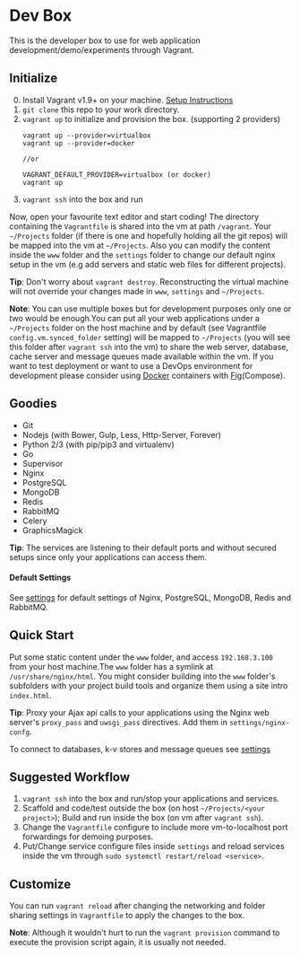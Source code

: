 Dev Box
=======
This is the developer box to use for web application development/demo/experiments through Vagrant.


Initialize
----------

0. Install Vagrant v1.9+ on your machine. [Setup Instructions](https://docs.vagrantup.com/)
1. `git clone` this repo to your work directory.
2. `vagrant up` to initialize and provision the box. (supporting 2 providers)
    ```
    vagrant up --provider=virtualbox
    vagrant up --provider=docker

    //or

    VAGRANT_DEFAULT_PROVIDER=virtualbox (or docker)
    vagrant up
    ```
3. `vagrant ssh` into the box and run

Now, open your favourite text editor and start coding! The directory containing the `Vagrantfile` is shared into the vm at path `/vagrant`. Your `~/Projects` folder (if there is one and hopefully holding all the git repos) will be mapped into the vm at `~/Projects`. Also you can modify the content inside the `www` folder and the `settings` folder to change our default nginx setup in the vm (e.g add servers and static web files for different projects). 

**Tip**: Don't worry about `vagrant destroy`. Reconstructing the virtual machine will not override your changes made in `www`, `settings` and `~/Projects`.

**Note**: You can use multiple boxes but for development purposes only one or two would be enough.You can put all your web applications under a `~/Projects` folder on the host machine and by default (see Vagrantfile `config.vm.synced_folder` setting) will be mapped to `~/Projects` (you will see this folder after `vagrant ssh` into the vm) to share the web server, database, cache server and message queues made available within the vm. If you want to test deployment or want to use a DevOps environment for development please consider using [Docker](https://www.docker.com/) containers 
with [Fig](http://www.fig.sh/)(Compose).


Goodies
-------

* Git
* Nodejs (with Bower, Gulp, Less, Http-Server, Forever)
* Python 2/3 (with pip/pip3 and virtualenv)
* Go
* Supervisor
* Nginx 
* PostgreSQL
* MongoDB
* Redis
* RabbitMQ
* Celery
* GraphicsMagick

**Tip**: The services are listening to their default ports and without secured setups since only your applications can access them. 

#### Default Settings
See [settings](./settings/README.md) for default settings of Nginx, PostgreSQL, MongoDB, Redis and RabbitMQ.


Quick Start
-----------
Put some static content under the `www` folder, and access `192.168.3.100` from your host machine.The `www` folder has a symlink at `/usr/share/nginx/html`. You might consider building into the `www` folder's subfolders with your project build tools and organize them using a site intro `index.html`.

**Tip**: Proxy your Ajax api calls to your applications using the Nginx web server's `proxy_pass` and `uwsgi_pass` directives. Add them in `settings/nginx-confg`.

To connect to databases, k-v stores and message queues see [settings](./settings/README.md)


Suggested Workflow
------------------

1. `vagrant ssh` into the box and run/stop your applications and services.
2. Scaffold and code/test outside the box (on host `~/Projects/<your project>`); Build and run inside the box (on vm after `vagrant ssh`).
3. Change the `Vagrantfile` configure to include more vm-to-localhost port forwardings for demoing purposes.
4. Put/Change service configure files inside `settings` and reload services inside the vm through `sudo systemctl restart/reload <service>`.


Customize
---------
You can run `vagrant reload` after changing the networking and folder sharing settings in `Vagrantfile` to apply the changes to the box.

**Note**: Although it wouldn't hurt to run the `vagrant provision` command to execute the provision script again, it is usually not needed.
